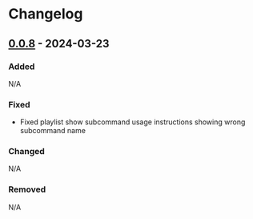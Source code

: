 # Changelog

## [0.0.8] - 2024-03-23

### Added
N/A

### Fixed
- Fixed playlist show subcommand usage instructions showing wrong subcommand name

### Changed
N/A

### Removed
N/A


[0.0.8]: https://github.com/amieldelatorre/spotilistcli/compare/0.0.7...0.0.8